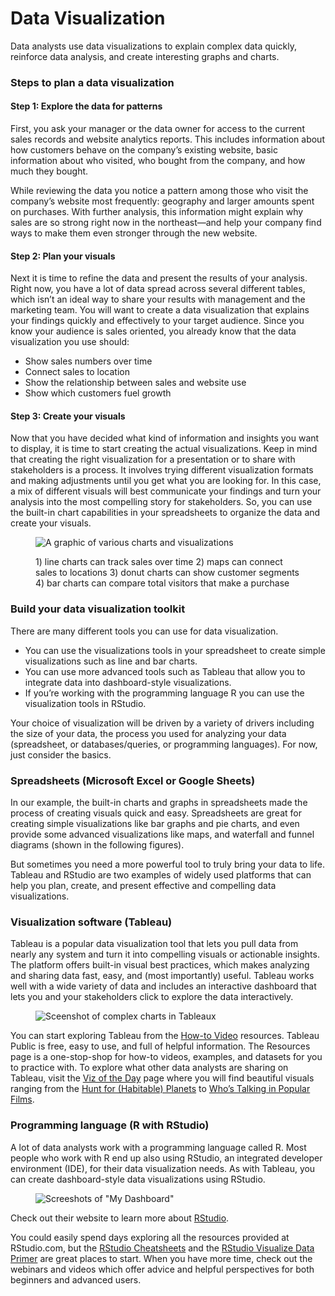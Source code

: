 # Data Visualization

Data analysts use data visualizations to explain complex data quickly, reinforce data analysis, and create interesting graphs and charts.

### Steps to plan a data visualization

#### Step 1: Explore the data for patterns

First, you ask your manager or the data owner for access to the current sales records and website analytics reports. This includes information about how customers behave on the company’s existing website, basic information about who visited, who bought from the company, and how much they bought.

While reviewing the data you notice a pattern among those who visit the company’s website most frequently: geography and larger amounts spent on purchases. With further analysis, this information might explain why sales are so strong right now in the northeast—and help your company find ways to make them even stronger through the new website.&#x20;

#### Step 2: Plan your visuals

Next it is time to refine the data and present the results of your analysis. Right now, you have a lot of data spread across several different tables, which isn’t an ideal way to share your results with management and the marketing team. You will want to create a data visualization that explains your findings quickly and effectively to your target audience. Since you know your audience is sales oriented, you already know that the data visualization you use should:

* Show sales numbers over time
* Connect sales to location
* Show the relationship between sales and website use
* Show which customers fuel growth

#### Step 3: Create your visuals

Now that you have decided what kind of information and insights you want to display, it is time to start creating the actual visualizations. Keep in mind that creating the right visualization for a presentation or to share with stakeholders is a process. It involves trying different visualization formats and making adjustments until you get what you are looking for. In this case, a mix of different visuals will best communicate your findings and turn your analysis into the most compelling story for stakeholders. So, you can use the built-in chart capabilities in your spreadsheets to organize the data and create your visuals.

<figure><img src="https://d3c33hcgiwev3.cloudfront.net/imageAssetProxy.v1/dStLohUTSdmrS6IVEwnZOQ_73392ddf18f949afbb3cefee223b8c4b_Screen-Shot-2020-11-11-at-4.52.03-PM.png?expiry=1678752000000&#x26;hmac=Q02RRlZ2mttqvC0dc2ZUH0WyOK_e5XnlkxehgiIsd98" alt="A graphic of various charts and visualizations"><figcaption><p>1) line charts can track sales over time 2) maps can connect sales to locations 3) donut charts can show customer segments 4) bar charts can compare total visitors that make a purchase</p></figcaption></figure>

### Build your data visualization toolkit

There are many different tools you can use for data visualization.&#x20;

* You can use the visualizations tools in your spreadsheet to create simple visualizations such as line and bar charts.
* You can use more advanced tools such as Tableau that allow you to integrate data into dashboard-style visualizations.&#x20;
* If you’re working with the programming language R you can use the visualization tools in RStudio.

Your choice of visualization will be driven by a variety of drivers including the size of your data, the process you used for analyzing your data (spreadsheet, or databases/queries, or programming languages). For now, just consider the basics.&#x20;

### Spreadsheets (Microsoft Excel or Google Sheets)

In our example, the built-in charts and graphs in spreadsheets made the process of creating visuals quick and easy. Spreadsheets are great for creating simple visualizations like bar graphs and pie charts, and even provide some advanced visualizations like maps, and waterfall and funnel diagrams (shown in the following figures).

But sometimes you need a more powerful tool to truly bring your data to life. Tableau and RStudio are two examples of widely used platforms that can help you plan, create, and present effective and compelling data visualizations.

### Visualization software (Tableau)

Tableau is a popular data visualization tool that lets you pull data from nearly any system and turn it into compelling visuals or actionable insights. The platform offers built-in visual best practices, which makes analyzing and sharing data fast, easy, and (most importantly) useful. Tableau works well with a wide variety of data and includes an interactive dashboard that lets you and your stakeholders click to explore the data interactively.&#x20;

<figure><img src="https://d3c33hcgiwev3.cloudfront.net/imageAssetProxy.v1/xVWehGRpQ8-VnoRkaePPoQ_16dcf0b083a04134a42687b415081424_hero_img.png?expiry=1678752000000&#x26;hmac=NPd29ZNGPaTJyB5rBSLAUemlJPlxe6f6K2HcnM2DdvY" alt="Sceenshot of complex charts in Tableaux"><figcaption></figcaption></figure>

You can start exploring Tableau from the [How-to Video](https://public.tableau.com/en-us/s/resources) resources. Tableau Public is free, easy to use, and full of helpful information. The Resources page is a one-stop-shop for how-to videos, examples, and datasets for you to practice with. To explore what other data analysts are sharing on Tableau, visit the [Viz of the Day](https://public.tableau.com/en-us/gallery/?tab=viz-of-the-day\&type=viz-of-the-day) page where you will find beautiful visuals ranging from the [Hunt for (Habitable) Planets](https://public.tableau.com/en-us/gallery/hunt-habitable-planets?tab=viz-of-the-day\&type=viz-of-the-day) to [Who’s Talking in Popular Films](https://public.tableau.com/en-us/gallery/whos-talking-popular-films?tab=viz-of-the-day\&type=viz-of-the-day).

### Programming language (R with RStudio)&#x20;

A lot of data analysts work with a programming language called R. Most people who work with R end up also using RStudio, an integrated developer environment (IDE), for their data visualization needs. As with Tableau, you can create dashboard-style data visualizations using RStudio.

<figure><img src="https://d3c33hcgiwev3.cloudfront.net/imageAssetProxy.v1/C4Y16zE4RtWGNesxOGbVnA_a3302d2726514d0ea9cb65de2e5a6a90_dashboard.png?expiry=1678752000000&#x26;hmac=if5qdrsBrXILRWWuKT3Ncfv6EXX7vTvBlh7dGNgycNA" alt="Screeshots of &#x22;My Dashboard&#x22;"><figcaption></figcaption></figure>

Check out their website to learn more about [RStudio](https://rstudio.com/).

You could easily spend days exploring all the resources provided at RStudio.com, but the [RStudio Cheatsheets](https://rstudio.com/resources/cheatsheets/) and the [RStudio Visualize Data Primer](https://rstudio.cloud/learn/primers/3) are great places to start. When you have more time, check out the webinars and videos which offer advice and helpful perspectives for both beginners and advanced users.
